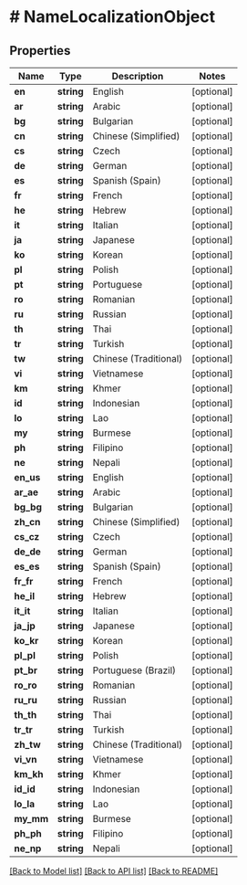 # # NameLocalizationObject

## Properties

Name | Type | Description | Notes
------------ | ------------- | ------------- | -------------
**en** | **string** | English | [optional]
**ar** | **string** | Arabic | [optional]
**bg** | **string** | Bulgarian | [optional]
**cn** | **string** | Chinese (Simplified) | [optional]
**cs** | **string** | Czech | [optional]
**de** | **string** | German | [optional]
**es** | **string** | Spanish (Spain) | [optional]
**fr** | **string** | French | [optional]
**he** | **string** | Hebrew | [optional]
**it** | **string** | Italian | [optional]
**ja** | **string** | Japanese | [optional]
**ko** | **string** | Korean | [optional]
**pl** | **string** | Polish | [optional]
**pt** | **string** | Portuguese | [optional]
**ro** | **string** | Romanian | [optional]
**ru** | **string** | Russian | [optional]
**th** | **string** | Thai | [optional]
**tr** | **string** | Turkish | [optional]
**tw** | **string** | Chinese (Traditional) | [optional]
**vi** | **string** | Vietnamese | [optional]
**km** | **string** | Khmer | [optional]
**id** | **string** | Indonesian | [optional]
**lo** | **string** | Lao | [optional]
**my** | **string** | Burmese | [optional]
**ph** | **string** | Filipino | [optional]
**ne** | **string** | Nepali | [optional]
**en_us** | **string** | English | [optional]
**ar_ae** | **string** | Arabic | [optional]
**bg_bg** | **string** | Bulgarian | [optional]
**zh_cn** | **string** | Chinese (Simplified) | [optional]
**cs_cz** | **string** | Czech | [optional]
**de_de** | **string** | German | [optional]
**es_es** | **string** | Spanish (Spain) | [optional]
**fr_fr** | **string** | French | [optional]
**he_il** | **string** | Hebrew | [optional]
**it_it** | **string** | Italian | [optional]
**ja_jp** | **string** | Japanese | [optional]
**ko_kr** | **string** | Korean | [optional]
**pl_pl** | **string** | Polish | [optional]
**pt_br** | **string** | Portuguese (Brazil) | [optional]
**ro_ro** | **string** | Romanian | [optional]
**ru_ru** | **string** | Russian | [optional]
**th_th** | **string** | Thai | [optional]
**tr_tr** | **string** | Turkish | [optional]
**zh_tw** | **string** | Chinese (Traditional) | [optional]
**vi_vn** | **string** | Vietnamese | [optional]
**km_kh** | **string** | Khmer | [optional]
**id_id** | **string** | Indonesian | [optional]
**lo_la** | **string** | Lao | [optional]
**my_mm** | **string** | Burmese | [optional]
**ph_ph** | **string** | Filipino | [optional]
**ne_np** | **string** | Nepali | [optional]

[[Back to Model list]](../../README.md#models) [[Back to API list]](../../README.md#endpoints) [[Back to README]](../../README.md)
